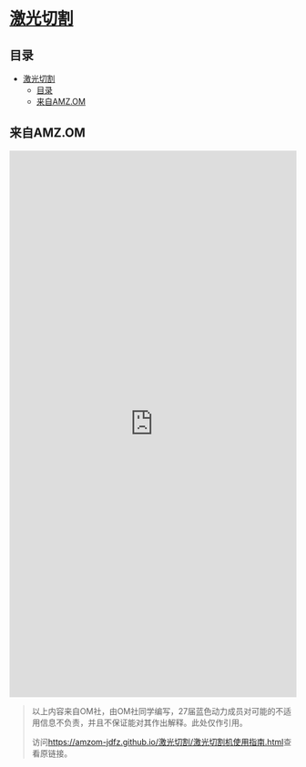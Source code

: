 # [激光切割](../README.md)

## 目录

- [激光切割](#激光切割)
  - [目录](#目录)
  - [来自AMZ.OM](#来自amzom)

## 来自AMZ.OM

<div style="display: flex; justify-content: center;">
  <iframe
    src="https://amzom-jdfz.github.io/%E6%BF%80%E5%85%89%E5%88%87%E5%89%B2/%E6%BF%80%E5%85%89%E5%88%87%E5%89%B2%E6%9C%BA%E4%BD%BF%E7%94%A8%E6%8C%87%E5%8D%97.html"
    style="width: 72vw; height: 100vw; border: none;"
  ></iframe>
</div>

> 以上内容来自OM社，由OM社同学编写，27届蓝色动力成员对可能的不适用信息不负责，并且不保证能对其作出解释。此处仅作引用。
>
> 访问<https://amzom-jdfz.github.io/激光切割/激光切割机使用指南.html>查看原链接。
